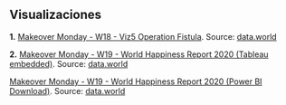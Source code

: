 ## Visualizaciones

**1.** [Makeover Monday - W18 - Viz5 Operation Fistula](https://gonzalopoch.github.io/infovis/mom2020w18.html). Source: [data.world](https://data.world/makeovermonday/2020w18)

**2.** [Makeover Monday - W19 - World Happiness Report 2020 (Tableau embedded)](https://gonzalopoch.github.io/infovis/mom2020w19.html). Source: [data.world](https://data.world/makeovermonday/2020w19-world-happiness-report-2020)

   [Makeover Monday - W19 - World Happiness Report 2020 (Power BI Download)](https://github.com/gonzalopoch/infovis/raw/gh-pages/momw19.pbix). Source: [data.world](https://data.world/makeovermonday/2020w19-world-happiness-report-2020)
